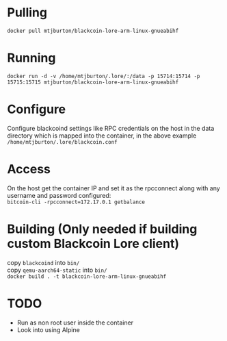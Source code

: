 # Pulling
`docker pull mtjburton/blackcoin-lore-arm-linux-gnueabihf`

# Running
`docker run -d -v /home/mtjburton/.lore/:/data -p 15714:15714 -p 15715:15715 mtjburton/blackcoin-lore-arm-linux-gnueabihf`

# Configure
Configure blackcoind settings like RPC credentials on the host in the data directory which is mapped into the container, in the above example `/home/mtjburton/.lore/blackcoin.conf`

# Access
On the host get the container IP and set it as the rpcconnect along with any username and password configured:  
`bitcoin-cli -rpcconnect=172.17.0.1 getbalance`

# Building (Only needed if building custom Blackcoin Lore client)
copy `blackcoind` into `bin/`  
copy `qemu-aarch64-static` into `bin/`  
`docker build . -t blackcoin-lore-arm-linux-gnueabihf`  

# TODO
- Run as non root user inside the container
- Look into using Alpine
